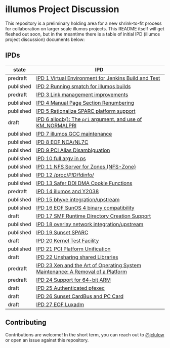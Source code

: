 # illumos Project Discussion

This repository is a preliminary holding area for a new shrink-to-fit process
for collaboration on larger scale illumos projects.  This README itself will
get fleshed out soon, but in the meantime there is a table of initial IPD
(illumos project discussion) documents below:

## IPDs

| state     | IPD |
| --------- | ------------------------------------------------------------- |
| predraft  | [IPD 1 Virtual Environment for Jenkins Build and Test](./ipd/0001/README.md) |
| published | [IPD 2 Running smatch for illumos builds](./ipd/0002/README.md) |
| predraft  | [IPD 3 Link management improvements](./ipd/0003/README.md) |
| published | [IPD 4 Manual Page Section Renumbering](./ipd/0004/README.md) |
| published | [IPD 5 Rationalize SPARC platform support](./ipd/0005/README.md) |
| draft     | [IPD 6 allocb(): The `pri` argument, and use of KM_NORMALPRI](./ipd/0006/README.md) |
| published | [IPD 7 illumos GCC maintenance](./ipd/0007/README.md) |
| published | [IPD 8 EOF NCA/NL7C](./ipd/0008/README.md) |
| published | [IPD 9 PCI Alias Disambiguation](./ipd/0009/README.md) |
| published | [IPD 10 full argv in ps](./ipd/0010/README.md) |
| published | [IPD 11 NFS Server for Zones (NFS-Zone)](./ipd/0011/README.md) |
| published | [IPD 12 /proc/_PID_/fdinfo/](./ipd/0012/README.md) |
| published | [IPD 13 Safer DDI DMA Cookie Functions](./ipd/0013/README.md) |
| predraft  | [IPD 14 illumos and Y2038](./ipd/0014/README.md) |
| published | [IPD 15 bhyve integration/upstream](./ipd/0015/README.md) |
| published | [IPD 16 EOF SunOS 4 binary compatibility](./ipd/0016/README.md) |
| draft     | [IPD 17 SMF Runtime Directory Creation Support](./ipd/0017/README.md)
| published | [IPD 18 overlay network integration/upstream](./ipd/0018/README.md)
| published | [IPD 19 Sunset SPARC](./ipd/0019/README.md)
| draft     | [IPD 20 Kernel Test Facility](./ipd/0020/README.adoc)
| published | [IPD 21 PCI Platform Unification](./ipd/0021/README.md)
| draft     | [IPD 22 Unsharing shared Libraries](./ipd/0022/README.md)
| predraft  | [IPD 23 Xen and the Art of Operating System Maintenance: A Removal of a Platform](./ipd/0023/README.md)
| predraft  | [IPD 24 Support for 64-bit ARM](./ipd/0024/README.md)
| draft     | [IPD 25 Authenticated pfexec](./ipd/0025/README.md)
| draft     | [IPD 26 Sunset CardBus and PC Card](./ipd/0026/README.md)
| draft     | [IPD 27 EOF Luxadm](./ipd/0027/README.md)

## Contributing

Contributions are welcome!  In the short term, you can reach out to
[@jclulow](https://github.com/jclulow) or open an issue against this
repository.

